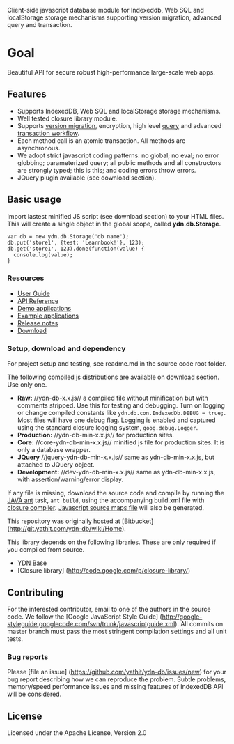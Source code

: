 Client-side javascript database module for Indexeddb, Web SQL and localStorage storage mechanisms supporting version migration, advanced query and transaction.

# Goal 

Beautiful API for secure robust high-performance large-scale web apps.

## Features

* Supports IndexedDB, Web SQL and localStorage storage mechanisms.
* Well tested closure library module.
* Supports [version migration](http://dev.yathit.com/ydn-db/using/schema.html), encryption, high level [query](http://dev.yathit.com/ydn-db/starting/query.html) and advanced [transaction workflow](http://dev.yathit.com/ydn-db/starting/transaction.html).
* Each method call is an atomic transaction. All methods are asynchronous.
* We adopt strict javascript coding patterns: no global; no eval; no error globbing; parameterized query; all public methods and all constructors are strongly typed; this is this; and coding errors throw errors. 
* JQuery plugin available (see download section).

## Basic usage 

Import lastest minified JS script (see download section) to your HTML files. This will create a single object in the global scope, called **ydn.db.Storage**.


    var db = new ydn.db.Storage('db name');
    db.put('store1', {test: 'Learnbook!'}, 123);
    db.get('store1', 123).done(function(value) {
      console.log(value);
    }

### Resources

* [User Guide](http://dev.yathit.com/ydn-db/getting-started.html)
* [API Reference](http://dev.yathit.com/api-reference/ydn-db/storage.html)
* [Demo applications](http://dev.yathit.com/ydn-db/doc/example/index.html)
* [Example applications](http://yathit.github.io/ydndb-demo/)
* [Release notes](https://bitbucket.org/ytkyaw/ydn-db/wiki/Release_notes)
* [Download](http://dev.yathit.com/ydn-db/downloads.html)


### Setup, download and dependency 
 
For project setup and testing, see readme.md in the source code root folder.

The following compiled js distributions are available on download section. Use only one.

* **Raw:** //ydn-db-x.x.js// a compiled file without minification but with comments stripped. Use this for testing and debugging. Turn on logging or change compiled constants like `ydn.db.con.IndexedDb.DEBUG = true;`. Most files will have one debug flag. Logging is enabled and captured using the standard closure logging system, `goog.debug.Logger`.
* **Production:** //ydn-db-min-x.x.js// for production sites.  
* **Core:** //core-ydn-db-min-x.x.js// minified js file for production sites. It is only a database wrapper. 
* **JQuery** //jquery-ydn-db-min-x.x.js// same as ydn-db-min-x.x.js, but attached to JQuery object.
* **Development:** //dev-ydn-db-min-x.x.js// same as ydn-db-min-x.x.js, with assertion/warning/error display.

If any file is missing, download the source code and compile by running the [JAVA ant](http://ant.apache.org/) task, `ant build`, using the accompanying build.xml file with [closure compiler](https://developers.google.com/closure/compiler/). [Javascript source maps file](http://www.html5rocks.com/en/tutorials/developertools/sourcemaps/) will also be generated.  

This repository was originally hosted at [Bitbucket] (http://git.yathit.com/ydn-db/wiki/Home).

This library depends on the following libraries. These are only required if you compiled from source.

* [YDN Base](http://git.yathit.com/ydn-base)
* [Closure library] (http://code.google.com/p/closure-library/)

## Contributing 

For the interested contributor, email to one of the authors in the source code. We follow the [Google JavaScript Style Guide] (http://google-styleguide.googlecode.com/svn/trunk/javascriptguide.xml). All commits on master branch must pass the most stringent compilation settings and all unit tests.

### Bug reports

Please [file an issue] (https://github.com/yathit/ydn-db/issues/new) for your bug report describing how we can reproduce the problem. Subtle problems, memory/speed performance issues and missing features of  IndexedDB API will be considered.  

## License 

Licensed under the Apache License, Version 2.0 
